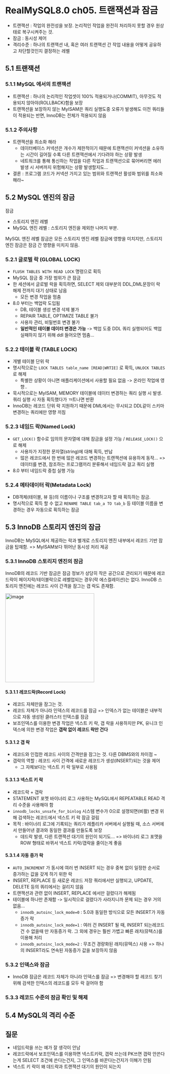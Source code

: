 # RealMySQL8.0 ch05. 트랜잭션과 잠금
* 트랜잭션 : 작업의 완전성을 보장. 논리적인 작업을 완전히 처리하지 못할 경우 원상태로 복구시켜주는 것.
* 잠금 : 동시성 제어
* 격리수준 : 하나의 트랜잭션 내, 혹은 여러 트랜잭션 간 작업 내용을 어떻게 공유하고 차단할것인지 결정하는 레벨

## 5.1 트랜잭션
### 5.1.1 MySQL 에서의 트랜잭션
* 트랜잭션 : 하나의 논리적인 작업셋이 100% 적용되거나(COMMIT), 아무것도 적용되지 않아야(ROLLBACK)함을 보장
* 트랜잭션을 보장하지 않는 MyISAM은 쿼리 실행도중 오류가 발생해도 이전 쿼리들이 적용되는 반면, InnoDB는 전체가 적용되지 않음

### 5.1.2 주의사항
* 트랜잭션을 최소화 해라
  * 데이터베이스 커넥션은 개수가 제한적이기 때문에 트랜잭션이 커넥션을 소유하는 시간이 길어질 수록 다른 트랜잭션에서 기다려야 하는 상황 발생
  * 네트워크를 통해 통신하는 작업을 다른 작업과 트랜잭션으로 묶어버리면 에러 발생 시 서버까지 위험해지는 상황 발생할지도...
* 결론 : 프로그램 코드가 커넥션 가지고 있는 범위와 트랜잭션 활성화 범위를 최소화해라~

## 5.2 MySQL 엔진의 잠금
잠금
* 스토리지 엔진 레벨
* MySQL 엔진 레벨 : 스토리지 엔진을 제외한 나머지 부분.

MySQL 엔진 레벨 잠금은 모든 스토리지 엔진 레벨 잠금에 영향을 미치지만, 스토리지 엔진 잠금은 잠금 간 영향을 미치지 않음.

### 5.2.1 글로벌 락 (GLOBAL LOCK)
* `FLUSH TABLES WITH READ LOCK` 명령으로 획득
* MySQL 잠금 중 가장 범위가 큰 잠금
* 한 세션에서 글로벌 락을 획득하면, SELECT  제외 대부분의 DDL,DML문장이 락 해제 전까지 대기 상태로 남음
    * 모든 변경 작업을 멈춤
* 8.0 부터는 백업락 도입됨
  * DB, 테이블 생성 변경 삭제 불가
  * REPAIR TABLE, OPTIMIZE TABLE 불가
  * 사용자 관리, 비밀번호 변경 불가
  * **일반적인 테이블 데이터 변경은 가능** -> 백업 도중 DDL 쿼리 실행되어도 백업 실패하지 않기 위해 ddl 들어오면 멈춤...

### 5.2.2 테이블 락 (TABLE LOCK)
* 개별 테이블 단위 락
* 명시적으로는 `LOCK TABLES table_name [READ|WRTIE]` 로 확득, `UNLOCK TABLES` 로 해제
  * 특별한 상황이 아니면 애플리케이션에서 사용할 필요 없음 -> 온라인 작업에 영향..
* 묵시적으로는 MyISAM, MEMORY 테이블에 데이터 변경하는 쿼리 실행 시 발생. 쿼리 실행 시 자동 획득했다가 ㄲ트나면 반환
* InnoDB는 레코드 단위 락 지원하기 때문에 DML에서는 무시되고 DDL같이 스키마 변경하는 쿼리에만 영향 끼침

### 5.2.3 네임드 락(Named Lock)
* `GET_LOCK()` 함수로 임의의 문자열에 대해 잠금을 설정 가능 / `RELEASE_LOCK()` 으로 해제
  * 사용자가 지정한 문자열(string)에 대해 획득, 반납
  * 많은 레코드에서 한 번에 많은 레코드 변경하는 트랜잭션에 유용하게 동작... => 데이터를 변경, 참조하는 프로그램끼리 분류해서 네임드락 걸고 쿼리 실행
* 8.0 부터 네임드락 중첩 실행 가능

### 5.2.4 메타데이터 락(Metadata Lock)
* DB객체(테이블, 뷰 등)의 이름이나 구조를 변경하고자 할 때 획득하는 잠금.
* 명시적으로 획득 할 수 없고 `RENAME TABLE tab_a TO tab_b` 등 테이블 이름을 변경하는 경우 자동으로 획득하는 잠금

## 5.3 InnoDB 스토리지 엔진의 잠금
InnoDB는 MySQL에서 제공하는 락과 별개로 스토리지 엔진 내부에서 레코드 기반 잠금을 탑재함. => MyISAM보다 뛰어난 동시성 처리 제공

### 5.3.1 InnoDB 스토리지 엔진의 잠금
InnoDB의 레코드 기반 잠금은 잠금 정보가 상당히 작은 공간으로 관리되기 때문에 레코드락이 페이지락/테이블락으로 레벨업되는 경우(락 에스컬레이션)는 없다. 
InnoDB 스토리지 엔진에는 레코드 사이 간격을 잠그는 갭 락도 존재함. 

<img width="280" alt="image" src="https://github.com/youngDaLee/TIL/assets/64643665/efba730f-7ebc-4694-b5a6-3ad112c16ee1">

#### 5.3.1.1 레코드락(Record Lock)
* 레코드 자체만을 잠그는 것.
* 레코드 자체가 아니라 인덱스의 레코드를 잠금 => 인덱스가 없는 테이블은 내부적으로 자동 생성된 클러스터 인덱스를 잠금
* 보조인덱스를 이용한 변경 작업은 넥스트 키 락, 갭 락을 사용하지만 PK, 유니크 인덱스에 의한 변경 작업은 **갭락 없이 레코드 락만 건다**

#### 5.3.1.2 갭 락
* 레코드와 인접한 레코드 사이의 간격만을 잠그는 것. 다른 DBMS와의 차이점 ~
* 갭락의 역할 : 레코드 사이 간격에 새로운 레코드가 생성(INSERT)되는 것을 제어
  * 그 자체보다는 넥스트 키 락 일부로 사용됨

#### 5.3.1.3 넥스트 키 락
* 레코드락 + 갭락
* STATEMENT 포멧 바이너리 로그 사용하는 MySQL에서 REPEATABLE READ 격리 수준을 사용해야 함
* `innodb_locks_unsafe_for_binlog` 시스템 변수가 0으로 설졍되면(비활) 변경 위해 검색하는 레코드에서 넥스트 키 락 잠금 걸림
* 목적 : 바이너리 로그에 기록되는 쿼리가 레플리카 서버에서 실행될 때, 소스 서버에서 만들어낸 결과와 동일한 결과를 만들도록 보장
  * 데드락 발생, 다른 트랜잭션 대기의 원인이 되기도... => 바이너리 로그 포맷을 ROW 형태로 바뀌서 넥스트 키락/갭락을 줄이는게 좋음

#### 5.3.1.4 자동 증가 락
* `AUTO_INCREMENT` 가 동시에 여러 번 INSERT 되는 경우 중복 없이 일정한 순서로 증가하는 값을 갖게 하기 위한 락
* INSERT, REPLACE 등 새로운 레코드 저장 쿼리에서만 실행되고, UPDATE, DELETE 등의 쿼리에서는 걸리지 않음
* 트랜잭션과 관련 없이 INSERT, REPLACE 에서만 걸렸다가 해제됨
* 테이블에 하나만 존재함 -> 일시적으로 걸렸다가 사라지니까 문제 되는 경우 거의 없음...
  * `innodb_autoinc_lock_mode=0` : 5.0과 동일한 방식으로 모든 INSERT가 자동증가 락
  * `innodb_autoinc_lock_mode=1` : 여러 건 INSERT 될 때, INSERT 되는레코드 건 수 없을때 만 자동증가 락. 그 외에 경우는 훨씬 가볍고 빠른 래치(뮤텍스)를 이용해 처리
  * `innodb_autoinc_lock_mode=2` : 무조건 경량화된 래치(뮤텍스) 사용 => 하나의 INSERT라도 연속된 자동증가 값을 보장하지 않음

### 5.3.2 인덱스와 잠금
* InnoDB 잠금은 레코드 자체가 아니라 인덱스를 잠금 => 변경해야 할 레코드 찾기 위해 검색한 인덱스의 레코드를 모두 락 걸어야 함

### 5.3.3 레코드 수준의 잠금 확인 및 해제

## 5.4 MySQL의 격리 수준

## 질문
* 네임드락을 쓰는 예가 잘 생각이 안남
* 레코드락에서 보조인덱스를 이용하면 넥스트키락, 갭락 쓰는데 PK쓰면 갭락 안쓴다는게 SELECT 조건에 쓴다는건지, 그 인덱스를 바꾼다는건지가 이해가 안됨
* 넥스트 키 락이 왜 데드락과 트랜잭션 대기의 원인이 되는지

